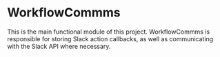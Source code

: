 # WorkflowCommms

This is the main functional module of this project. WorkflowCommms is responsible
for storing Slack action callbacks, as well as communicating with the Slack API
where necessary.
